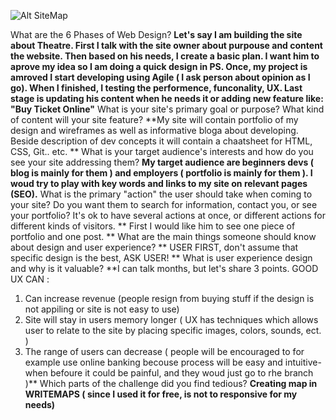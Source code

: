 ![Alt SiteMap](/week-2/imgs.SiteMap.jpg)


What are the 6 Phases of Web Design?
**Let's say I am building the site about Theatre. First I talk with the site owner about purpouse and content the website. Then based on his needs, I create a basic plan. I want him to aprove my idea so I am doing a quick design in PS. Once, my project is amroved I start developing using Agile ( I ask person about opinion as I go). When I finished, I testing the performence, funconality, UX. Last stage is updating his content when he needs it or adding new feature like: "Buy Ticket Online"**
What is your site's primary goal or purpose? What kind of content will your site feature?
**My site will contain portfolio of my design and wireframes as well as informative bloga  about developing. Beside description of dev concepts it will contain a chaatsheet for HTML, CSS, Git.. etc.  **
What is your target audience's interests and how do you see your site addressing them?
**My target audience are beginners devs ( blog is mainly for them ) and employers ( portfolio is mainly for them ). I woud try to play with key words and links to my site on relevant pages (SEO).**
What is the primary "action" the user should take when coming to your site? Do you want them to search for information, contact you, or see your portfolio? It's ok to have several actions at once, or different actions for different kinds of visitors.
**
First I would like him to see one piece of portfolio and one post. 
**
What are the main things someone should know about design and user experience?
**
USER FIRST, don't assume that specific design is the best, ASK USER! 
**
What is user experience design and why is it valuable? 
**I can talk months, but let's share 3 points.
GOOD UX CAN :
1. Can increase revenue (people resign from buying stuff if the design is not appiling or site is not easy to use)
2. Site will stay in users memory longer ( UX has techniques which allows user to relate to the site by placing specific images, colors, sounds, ect.  )
3. The range of users can decrease ( people will be encouraged to for example use online banking becouse process will be easy and intuitive- when befoure it could be painful, and they woud just go to rhe branch )**
Which parts of the challenge did you find tedious?
**Creating map in WRITEMAPS ( since I used it for free, is not to responsive for my needs)**